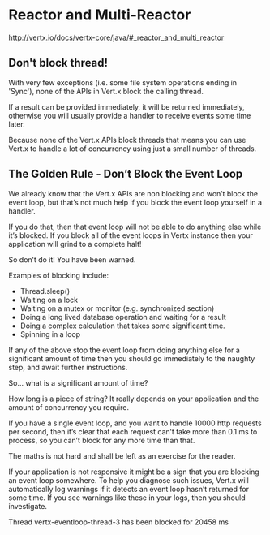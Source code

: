 # Reactor and Multi-Reactor

http://vertx.io/docs/vertx-core/java/#_reactor_and_multi_reactor

## Don't block thread!

With very few exceptions (i.e. some file system operations ending in 'Sync'), none of the APIs in Vert.x block the calling thread.

If a result can be provided immediately, it will be returned immediately, otherwise you will usually provide a handler to receive events some time later.

Because none of the Vert.x APIs block threads that means you can use Vert.x to handle a lot of concurrency using just a small number of threads.

## The Golden Rule - Don’t Block the Event Loop

We already know that the Vert.x APIs are non blocking and won’t block the event loop, but that’s not much help if you block the event loop yourself in a handler.

If you do that, then that event loop will not be able to do anything else while it’s blocked. If you block all of the event loops in Vertx instance then your application will grind to a complete halt!

So don’t do it! You have been warned.

Examples of blocking include:

- Thread.sleep()
- Waiting on a lock
- Waiting on a mutex or monitor (e.g. synchronized section)
- Doing a long lived database operation and waiting for a result
- Doing a complex calculation that takes some significant time.
- Spinning in a loop

If any of the above stop the event loop from doing anything else for a significant amount of time then you should go immediately to the naughty step, and await further instructions.

So…​ what is a significant amount of time?

How long is a piece of string? It really depends on your application and the amount of concurrency you require.

If you have a single event loop, and you want to handle 10000 http requests per second, then it’s clear that each request can’t take more than 0.1 ms to process, so you can’t block for any more time than that.

The maths is not hard and shall be left as an exercise for the reader.

If your application is not responsive it might be a sign that you are blocking an event loop somewhere. To help you diagnose such issues, Vert.x will automatically log warnings if it detects an event loop hasn’t returned for some time. If you see warnings like these in your logs, then you should investigate.

Thread vertx-eventloop-thread-3 has been blocked for 20458 ms
